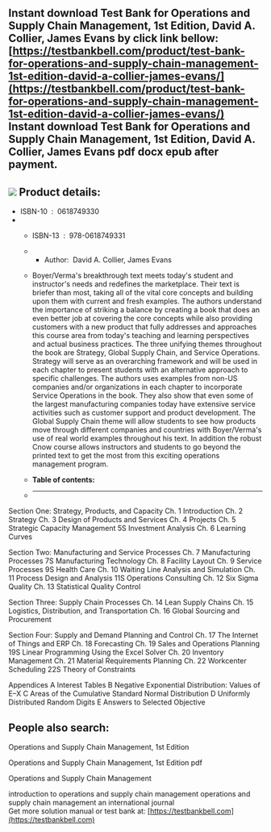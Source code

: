 Instant download **Test Bank for Operations and Supply Chain Management, 1st Edition, David A. Collier, James Evans** by click link bellow:  
[https://testbankbell.com/product/test-bank-for-operations-and-supply-chain-management-1st-edition-david-a-collier-james-evans/](https://testbankbell.com/product/test-bank-for-operations-and-supply-chain-management-1st-edition-david-a-collier-james-evans/)  
**Instant download Test Bank for Operations and Supply Chain Management, 1st Edition, David A. Collier, James Evans pdf docx epub after payment.**
--------------------------------------------------------------------------------------------------------------------------------------------------


![](https://testbankbell.com/wp-content/uploads/2023/05/9781337404464_TestBank.jpg)
**Product details:**
--------------------


* ISBN-10 ‏ : ‎ 0618749330
* * ISBN-13 ‏ : ‎ 978-0618749331
  * * Author:  David A. Collier, James Evans
   
  * Boyer/Verma's breakthrough text meets today's student and instructor's needs and redefines the marketplace. Their text is briefer than most, taking all of the vital core concepts and building upon them with current and fresh examples. The authors understand the importance of striking a balance by creating a book that does an even better job at covering the core concepts while also providing customers with a new product that fully addresses and approaches this course area from today's teaching and learning perspectives and actual business practices. The three unifying themes throughout the book are Strategy, Global Supply Chain, and Service Operations. Strategy will serve as an overarching framework and will be used in each chapter to present students with an alternative approach to specific challenges. The authors uses examples from non-US companies and/or organizations in each chapter to incorporate Service Operations in the book. They also show that even some of the largest manufacturing companies today have extensive service activities such as customer support and product development. The Global Supply Chain theme will allow students to see how products move through different companies and countries with Boyer/Verma's use of real world examples throughout his text. In addition the robust Cnow course allows instructors and students to go beyond the printed text to get the most from this exciting operations management program.
  * **Table of contents:**
  * ----------------------
 













Section One: Strategy, Products, and Capacity
Ch. 1 Introduction
Ch. 2 Strategy
Ch. 3 Design of Products and Services
Ch. 4 Projects
Ch. 5 Strategic Capacity Management
5S Investment Analysis
Ch. 6 Learning Curves

Section Two: Manufacturing and Service Processes
Ch. 7 Manufacturing Processes
7S Manufacturing Technology
Ch. 8 Facility Layout
Ch. 9 Service Processes
9S Health Care
Ch. 10 Waiting Line Analysis and Simulation
Ch. 11 Process Design and Analysis
11S Operations Consulting
Ch. 12 Six Sigma Quality
Ch. 13 Statistical Quality Control

Section Three: Supply Chain Processes
Ch. 14 Lean Supply Chains
Ch. 15 Logistics, Distribution, and Transportation
Ch. 16 Global Sourcing and Procurement

Section Four: Supply and Demand Planning and Control
Ch. 17 The Internet of Things and ERP
Ch. 18 Forecasting
Ch. 19 Sales and Operations Planning
19S Linear Programming Using the Excel Solver
Ch. 20 Inventory Management
Ch. 21 Material Requirements Planning
Ch. 22 Workcenter Scheduling
22S Theory of Constraints

Appendices
A Interest Tables
B Negative Exponential Distribution: Values of E–X
C Areas of the Cumulative Standard Normal Distribution
D Uniformly Distributed Random Digits
E Answers to Selected Objective

















**People also search:**
-----------------------


Operations and Supply Chain Management, 1st Edition

Operations and Supply Chain Management, 1st Edition pdf

Operations and Supply Chain Management

introduction to operations and supply chain management
operations and supply chain management an international journal  
 Get more solution manual or test bank at: [https://testbankbell.com](https://testbankbell.com)
